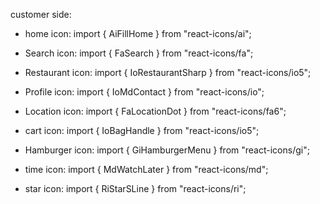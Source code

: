 customer side: 
 - home icon: import { AiFillHome } from "react-icons/ai";
 - Search icon: import { FaSearch } from "react-icons/fa";
 - Restaurant icon: import { IoRestaurantSharp } from "react-icons/io5";
 - Profile icon: import { IoMdContact } from "react-icons/io";

 - Location icon: import { FaLocationDot } from "react-icons/fa6";
 - cart icon: import { IoBagHandle } from "react-icons/io5";
 - Hamburger icon: import { GiHamburgerMenu } from "react-icons/gi";

 - time icon: import { MdWatchLater } from "react-icons/md";
 - star icon: import { RiStarSLine } from "react-icons/ri";